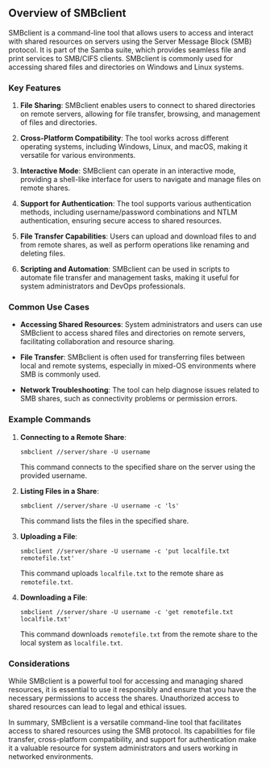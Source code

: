 ## Overview of SMBclient

SMBclient is a command-line tool that allows users to access and interact with shared resources on servers using the Server Message Block (SMB) protocol. It is part of the Samba suite, which provides seamless file and print services to SMB/CIFS clients. SMBclient is commonly used for accessing shared files and directories on Windows and Linux systems.

### Key Features

1. **File Sharing**: SMBclient enables users to connect to shared directories on remote servers, allowing for file transfer, browsing, and management of files and directories.

2. **Cross-Platform Compatibility**: The tool works across different operating systems, including Windows, Linux, and macOS, making it versatile for various environments.

3. **Interactive Mode**: SMBclient can operate in an interactive mode, providing a shell-like interface for users to navigate and manage files on remote shares.

4. **Support for Authentication**: The tool supports various authentication methods, including username/password combinations and NTLM authentication, ensuring secure access to shared resources.

5. **File Transfer Capabilities**: Users can upload and download files to and from remote shares, as well as perform operations like renaming and deleting files.

6. **Scripting and Automation**: SMBclient can be used in scripts to automate file transfer and management tasks, making it useful for system administrators and DevOps professionals.

### Common Use Cases

- **Accessing Shared Resources**: System administrators and users can use SMBclient to access shared files and directories on remote servers, facilitating collaboration and resource sharing.

- **File Transfer**: SMBclient is often used for transferring files between local and remote systems, especially in mixed-OS environments where SMB is commonly used.

- **Network Troubleshooting**: The tool can help diagnose issues related to SMB shares, such as connectivity problems or permission errors.

### Example Commands

1. **Connecting to a Remote Share**:
   ```
   smbclient //server/share -U username
   ```
   This command connects to the specified share on the server using the provided username.

2. **Listing Files in a Share**:
   ```
   smbclient //server/share -U username -c 'ls'
   ```
   This command lists the files in the specified share.

3. **Uploading a File**:
   ```
   smbclient //server/share -U username -c 'put localfile.txt remotefile.txt'
   ```
   This command uploads `localfile.txt` to the remote share as `remotefile.txt`.

4. **Downloading a File**:
   ```
   smbclient //server/share -U username -c 'get remotefile.txt localfile.txt'
   ```
   This command downloads `remotefile.txt` from the remote share to the local system as `localfile.txt`.

### Considerations

While SMBclient is a powerful tool for accessing and managing shared resources, it is essential to use it responsibly and ensure that you have the necessary permissions to access the shares. Unauthorized access to shared resources can lead to legal and ethical issues.

In summary, SMBclient is a versatile command-line tool that facilitates access to shared resources using the SMB protocol. Its capabilities for file transfer, cross-platform compatibility, and support for authentication make it a valuable resource for system administrators and users working in networked environments.